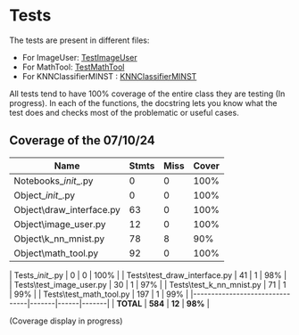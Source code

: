 # Tests

The tests are present in different files:

- For ImageUser: [TestImageUser](https://github.com/mathisdesaulty/MathisDESAULTY/blob/b7c0243883b0e6971cedae4c70a3e1989d6b2ff6/Tests/test_image_user.py#L13)
- For MathTool: [TestMathTool](https://github.com/mathisdesaulty/MathisDESAULTY/blob/b7c0243883b0e6971cedae4c70a3e1989d6b2ff6/Tests/test_math_tool.py#L8)
- For KNNClassifierMINST : [KNNClassifierMINST](https://github.com/mathisdesaulty/MathisDESAULTY/blob/b7c0243883b0e6971cedae4c70a3e1989d6b2ff6/Object/k_nn_mnist.py#L10)

All tests tend to have 100% coverage of the entire class they are testing (In progress). In each of the functions, the docstring lets you know what the test does and checks most of the problematic or useful cases.

## Coverage of the 07/10/24

| Name                           | Stmts | Miss | Cover |
|--------------------------------|-------|------|-------|
| Notebooks\__init__.py         |   0   |  0   | 100%  |
| Object\__init__.py            |   0   |  0   | 100%  |
| Object\draw_interface.py       |  63   |  0   | 100%  |
| Object\image_user.py           |  12   |  0   | 100%  |
| Object\k_nn_mnist.py          |  78   |  8   |  90%  |
| Object\math_tool.py           |  92   |  0   | 100%  |ù

| Tests\__init__.py             |   0   |  0   | 100%  |
| Tests\test_draw_interface.py   |  41   |  1   |  98%  |
| Tests\test_image_user.py       |  30   |  1   |  97%  |
| Tests\test_k_nn_mnist.py      |  71   |  1   |  99%  |
| Tests\test_math_tool.py        | 197   |  1   |  99%  |
|--------------------------------|-------|------|-------|
| **TOTAL**                      | **584** | **12** | **98%** |



(Coverage display in progress)
